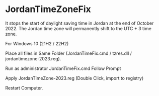 # JordanTimeZoneFix
It stops the start of daylight saving time in Jordan at the end of October 2022. The Jordan time zone will permanently shift to the UTC + 3 time zone.

For Windows 10 (21H2 / 22H2)


Place all files in Same Folder (JordanTimeFix.cmd / tzres.dll / jordantimezone-2023.reg).

Run as administrator  JordanTimeFix.cmd 
Follow Prompt

Apply JordanTimeZone-2023.reg (Double Click, import to registry)

Restart Computer.
